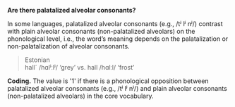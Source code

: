 **Are there palatalized alveolar consonants?**

In some languages, palatalized alveolar consonants (e.g., /tʲ lʲ nʲ/) contrast with plain alveolar consonants (non-palatalized alveolars) on the phonological level, i.e., the word’s meaning depends on the palatalization or non-palatalization of alveolar consonants.

>Estonian<br/>
>hall´ /hɑlʲːlʲ/ ‘grey’ vs. hall /hɑlːl/ ‘frost’

**Coding.** The value is '1' if there is a phonological opposition between palatalized alveolar consonants (e.g., /tʲ lʲ nʲ/) and plain alveolar consonants (non-palatalized alveolars) in the core vocabulary.
